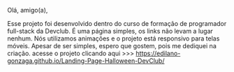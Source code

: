 Olá, amigo(a),

Esse projeto foi desenvolvido dentro do curso de formação de programador full-stack da Devclub. É uma página simples, os links não levam a lugar nenhum. Nós utilizamos animações e o projeto está responsivo para telas móveis. Apesar de ser simples, espero que gostem, pois me dediquei na criação.
acesse o projeto clicando aqui >>> <a>https://edilano-gonzaga.github.io/Landing-Page-Halloween-DevClub/</a>

